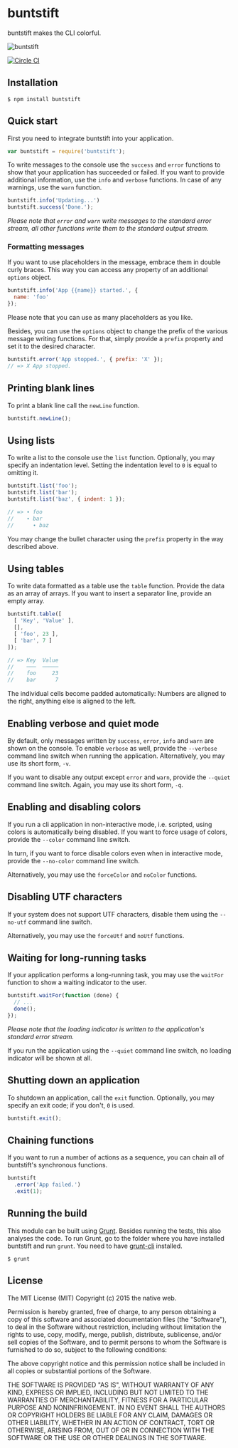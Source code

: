 # buntstift

buntstift makes the CLI colorful.

![buntstift](https://github.com/thenativeweb/buntstift/raw/master/images/logo.jpg "buntstift")

[![Circle CI](https://circleci.com/gh/thenativeweb/buntstift.svg?style=svg)](https://circleci.com/gh/thenativeweb/buntstift)

## Installation

    $ npm install buntstift

## Quick start

First you need to integrate buntstift into your application.

```javascript
var buntstift = require('buntstift');
```

To write messages to the console use the `success` and `error` functions to show that your application has succeeded or failed. If you want to provide additional information, use the `info` and `verbose` functions. In case of any warnings, use the `warn` function.

```javascript
buntstift.info('Updating...')
buntstift.success('Done.');
```

*Please note that `error` and `warn` write messages to the standard error stream, all other functions write them to the standard output stream.*

### Formatting messages

If you want to use placeholders in the message, embrace them in double curly braces. This way you can access any property of an additional `options` object.

```javascript
buntstift.info('App {{name}} started.', {
  name: 'foo'
});
```

Please note that you can use as many placeholders as you like.

Besides, you can use the `options` object to change the prefix of the various message writing functions. For that, simply provide a `prefix` property and set it to the desired character.

```javascript
buntstift.error('App stopped.', { prefix: 'X' });
// => X App stopped.
```

## Printing blank lines

To print a blank line call the `newLine` function.

```javascript
buntstift.newLine();
```

## Using lists

To write a list to the console use the `list` function. Optionally, you may specify an indentation level. Setting the indentation level to `0` is equal to omitting it.

```javascript
buntstift.list('foo');
buntstift.list('bar');
buntstift.list('baz', { indent: 1 });

// => ∙ foo
//    ∙ bar
//      ∙ baz
```

You may change the bullet character using the `prefix` property in the way described above.

## Using tables

To write data formatted as a table use the `table` function. Provide the data as an array of arrays. If you want to insert a separator line, provide an empty array.

```javascript
buntstift.table([
  [ 'Key', 'Value' ],
  [],
  [ 'foo', 23 ],
  [ 'bar', 7 ]
]);

// => Key  Value
//    ───  ─────
//    foo     23
//    bar      7
```

The individual cells become padded automatically: Numbers are aligned to the right, anything else is aligned to the left.

## Enabling verbose and quiet mode

By default, only messages written by `success`, `error`, `info` and `warn` are shown on the console. To enable `verbose` as well, provide the `--verbose` command line switch when running the application. Alternatively, you may use its short form, `-v`.

If you want to disable any output except `error` and `warn`, provide the `--quiet` command line switch. Again, you may use its short form, `-q`.

## Enabling and disabling colors

If you run a cli application in non-interactive mode, i.e. scripted, using colors is automatically being disabled. If you want to force usage of colors, provide the `--color` command line switch.

In turn, if you want to force disable colors even when in interactive mode, provide the `--no-color` command line switch.

Alternatively, you may use the `forceColor` and `noColor` functions.

## Disabling UTF characters

If your system does not support UTF characters, disable them using the `--no-utf` command line switch.

Alternatively, you may use the `forceUtf` and `noUtf` functions.

## Waiting for long-running tasks

If your application performs a long-running task, you may use the `waitFor` function to show a waiting indicator to the user.

```javascript
buntstift.waitFor(function (done) {
  // ...
  done();
});
```

*Please note that the loading indicator is written to the application's standard error stream.*

If you run the application using the `--quiet` command line switch, no loading indicator will be shown at all.

## Shutting down an application

To shutdown an application, call the `exit` function. Optionally, you may specify an exit code; if you don't, `0` is used.

```javascript
buntstift.exit();
```

## Chaining functions

If you want to run a number of actions as a sequence, you can chain all of buntstift's synchronous functions.

```javascript
buntstift
  .error('App failed.')
  .exit(1);
```

## Running the build

This module can be built using [Grunt](http://gruntjs.com/). Besides running the tests, this also analyses the code. To run Grunt, go to the folder where you have installed buntstift and run `grunt`. You need to have [grunt-cli](https://github.com/gruntjs/grunt-cli) installed.

    $ grunt

## License

The MIT License (MIT)
Copyright (c) 2015 the native web.

Permission is hereby granted, free of charge, to any person obtaining a copy of this software and associated documentation files (the "Software"), to deal in the Software without restriction, including without limitation the rights to use, copy, modify, merge, publish, distribute, sublicense, and/or sell copies of the Software, and to permit persons to whom the Software is furnished to do so, subject to the following conditions:

The above copyright notice and this permission notice shall be included in all copies or substantial portions of the Software.

THE SOFTWARE IS PROVIDED "AS IS", WITHOUT WARRANTY OF ANY KIND, EXPRESS OR IMPLIED, INCLUDING BUT NOT LIMITED TO THE WARRANTIES OF MERCHANTABILITY, FITNESS FOR A PARTICULAR PURPOSE AND NONINFRINGEMENT. IN NO EVENT SHALL THE AUTHORS OR COPYRIGHT HOLDERS BE LIABLE FOR ANY CLAIM, DAMAGES OR OTHER LIABILITY, WHETHER IN AN ACTION OF CONTRACT, TORT OR OTHERWISE, ARISING FROM, OUT OF OR IN CONNECTION WITH THE SOFTWARE OR THE USE OR OTHER DEALINGS IN THE SOFTWARE.
